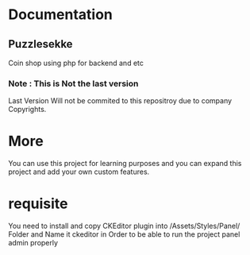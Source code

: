 # Documentation

## Puzzlesekke

Coin shop using php for backend and etc

### Note : This is Not the last version 
Last Version Will not be commited to this repositroy due to company Copyrights.


# More

You can use this project for learning purposes and you can expand this project and add your own custom features.


# requisite
You need to install and copy CKEditor plugin into /Assets/Styles/Panel/ Folder and Name it ckeditor 
in Order to be able to run the project panel admin properly
